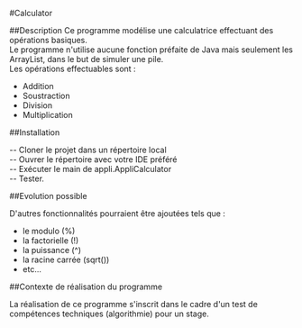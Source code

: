 #Calculator

##Description
Ce programme modélise une calculatrice effectuant des opérations basiques.  
Le programme n'utilise aucune fonction préfaite de Java mais seulement les ArrayList, dans le but de simuler une pile.  
Les opérations effectuables sont :  
- Addition
- Soustraction
- Division
- Multiplication

##Installation

-- Cloner le projet dans un répertoire local  
-- Ouvrer le répertoire avec votre IDE préféré  
-- Exécuter le main de appli.AppliCalculator  
-- Tester.

##Evolution possible

D'autres fonctionnalités pourraient être ajoutées tels que :
- le modulo (%)
- la factorielle (!) 
- la puissance (^)
- la racine carrée (sqrt())
- etc...  

##Contexte de réalisation du programme

La réalisation de ce programme s'inscrit dans le cadre d'un test de compétences techniques (algorithmie) pour un stage.